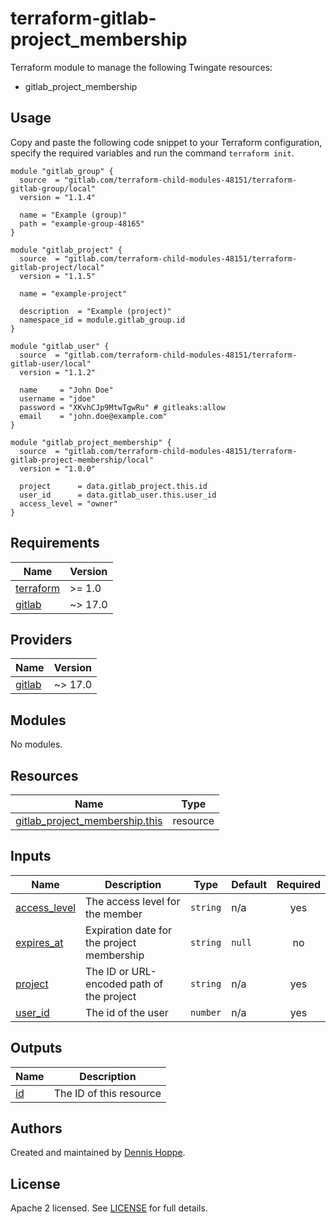 # terraform-gitlab-project_membership

Terraform module to manage the following Twingate resources:

* gitlab_project_membership

## Usage

Copy and paste the following code snippet to your Terraform configuration,
specify the required variables and run the command `terraform init`.

```hcl
module "gitlab_group" {
  source  = "gitlab.com/terraform-child-modules-48151/terraform-gitlab-group/local"
  version = "1.1.4"

  name = "Example (group)"
  path = "example-group-48165"
}

module "gitlab_project" {
  source  = "gitlab.com/terraform-child-modules-48151/terraform-gitlab-project/local"
  version = "1.1.5"

  name = "example-project"

  description  = "Example (project)"
  namespace_id = module.gitlab_group.id
}

module "gitlab_user" {
  source  = "gitlab.com/terraform-child-modules-48151/terraform-gitlab-user/local"
  version = "1.1.2"

  name     = "John Doe"
  username = "jdoe"
  password = "XKvhCJp9MtwTgwRu" # gitleaks:allow
  email    = "john.doe@example.com"
}

module "gitlab_project_membership" {
  source  = "gitlab.com/terraform-child-modules-48151/terraform-gitlab-project-membership/local"
  version = "1.0.0"

  project      = data.gitlab_project.this.id
  user_id      = data.gitlab_user.this.user_id
  access_level = "owner"
}
```

<!-- BEGIN_TF_DOCS -->
## Requirements

| Name | Version |
|------|---------|
| <a name="requirement_terraform"></a> [terraform](#requirement\_terraform) | >= 1.0 |
| <a name="requirement_gitlab"></a> [gitlab](#requirement\_gitlab) | ~> 17.0 |

## Providers

| Name | Version |
|------|---------|
| <a name="provider_gitlab"></a> [gitlab](#provider\_gitlab) | ~> 17.0 |

## Modules

No modules.

## Resources

| Name | Type |
|------|------|
| [gitlab_project_membership.this](https://registry.terraform.io/providers/gitlabhq/gitlab/latest/docs/resources/project_membership) | resource |

## Inputs

| Name | Description | Type | Default | Required |
|------|-------------|------|---------|:--------:|
| <a name="input_access_level"></a> [access\_level](#input\_access\_level) | The access level for the member | `string` | n/a | yes |
| <a name="input_expires_at"></a> [expires\_at](#input\_expires\_at) | Expiration date for the project membership | `string` | `null` | no |
| <a name="input_project"></a> [project](#input\_project) | The ID or URL-encoded path of the project | `string` | n/a | yes |
| <a name="input_user_id"></a> [user\_id](#input\_user\_id) | The id of the user | `number` | n/a | yes |

## Outputs

| Name | Description |
|------|-------------|
| <a name="output_id"></a> [id](#output\_id) | The ID of this resource |
<!-- END_TF_DOCS -->

## Authors

Created and maintained by [Dennis Hoppe](https://gitlab.com/dhoppeIT).

## License

Apache 2 licensed. See [LICENSE](LICENSE) for full details.

